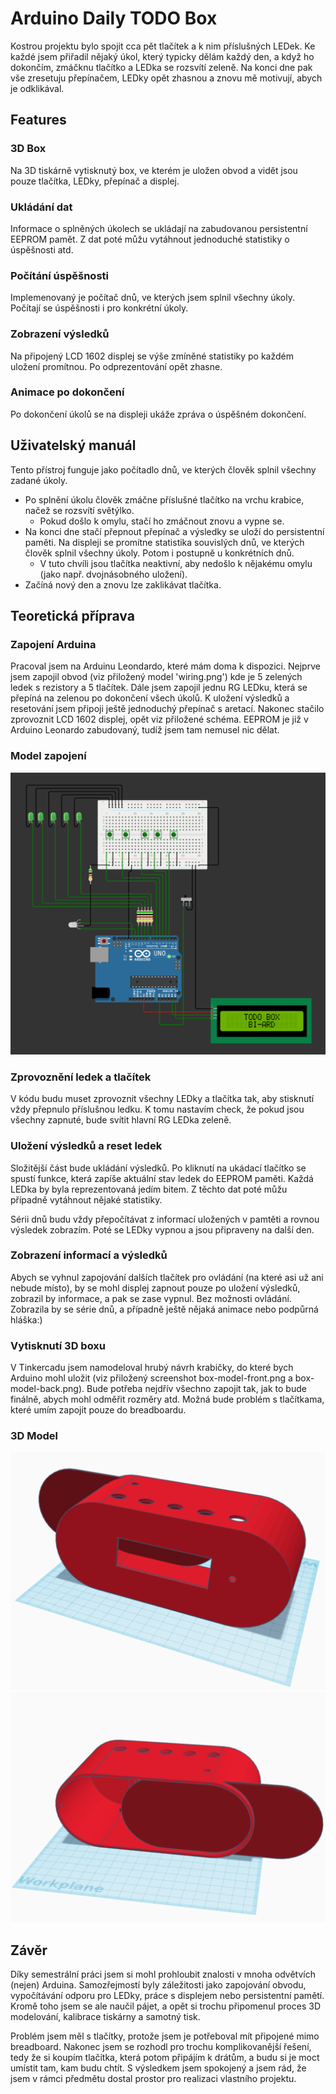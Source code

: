 # Arduino Daily TODO Box

Kostrou projektu bylo spojit cca pět tlačítek a k nim příslušných LEDek. Ke každé jsem přiřadil nějaký úkol, který typicky dělám každý den, a když ho dokončím, zmáčknu tlačítko a LEDka se rozsvítí zeleně. Na konci dne pak vše zresetuju přepínačem, LEDky opět zhasnou a znovu mě motivují, abych je odklikával.

## Features

### 3D Box

Na 3D tiskárně vytisknutý box, ve kterém je uložen obvod a vidět jsou pouze tlačítka, LEDky, přepínač a displej.

### Ukládání dat

Informace o splněných úkolech se ukládají na zabudovanou persistentní EEPROM pamět. Z dat poté můžu vytáhnout jednoduché statistiky o úspěšnosti atd.

### Počítání úspěšnosti

Implemenovaný je počítač dnů, ve kterých jsem splnil všechny úkoly. Počítají se úspěšnosti i pro konkrétní úkoly.

### Zobrazení výsledků

Na připojený LCD 1602 displej se výše zmíněné statistiky po každém uložení promítnou. Po odprezentování opět zhasne.

### Animace po dokončení

Po dokončení úkolů se na displeji ukáže zpráva o úspěšném dokončení.

## Uživatelský manuál

Tento přístroj funguje jako počítadlo dnů, ve kterých člověk splnil všechny zadané úkoly.

- Po splnění úkolu člověk zmáčne příslušné tlačítko na vrchu krabice, načež se rozsvítí světýlko.
  - Pokud došlo k omylu, stačí ho zmáčnout znovu a vypne se.
- Na konci dne stačí přepnout přepínač a výsledky se uloží do persistentní paměti. Na displeji se promítne statistika souvislých dnů, ve kterých člověk splnil všechny úkoly. Potom i postupně u konkrétních dnů.
  - V tuto chvíli jsou tlačítka neaktivní, aby nedošlo k nějakému omylu (jako např. dvojnásobného uložení).
- Začíná nový den a znovu lze zaklikávat tlačítka.

## Teoretická příprava

### Zapojení Arduina

Pracoval jsem na Arduinu Leondardo, které mám doma k dispozici. Nejprve jsem zapojil obvod (viz přiložený model 'wiring.png') kde je 5 zelených ledek s rezistory a 5 tlačítek. Dále jsem zapojil jednu RG LEDku, která se přepíná na zelenou po dokončení všech úkolů. K uložení výsledků a resetování jsem připoji ještě jednoduchý přepínač s aretací. Nakonec stačilo zprovoznit LCD 1602 displej, opět viz přiložené schéma. EEPROM je již v Arduino Leonardo zabudovaný, tudíž jsem tam nemusel nic dělat.

### Model zapojení

![Zapojení](wiring.png)

### Zprovoznění ledek a tlačítek

V kódu budu muset zprovoznit všechny LEDky a tlačítka tak, aby stisknutí vždy přepnulo příslušnou ledku. K tomu nastavím check, že pokud jsou všechny zapnuté, bude svítit hlavní RG LEDka zeleně.

### Uložení výsledků a reset ledek

Složitější část bude ukládání výsledků. Po kliknutí na ukádací tlačítko se spustí funkce, která zapíše aktuální stav ledek do EEPROM paměti. Každá LEDka by byla reprezentovaná jedím bitem. Z těchto dat poté můžu případně vytáhnout nějaké statistiky.

Sérii dnů budu vždy přepočítávat z informací uložených v pamtěti a rovnou výsledek zobrazím. Poté se LEDky vypnou a jsou připraveny na další den.

### Zobrazení informací a výsledků

Abych se vyhnul zapojování dalších tlačítek pro ovládání (na které asi už ani nebude místo), by se mohl displej zapnout pouze po uložení výsledků, zobrazil by informace, a pak se zase vypnul. Bez možnosti ovládání. Zobrazila by se série dnů, a případně ještě nějaká animace nebo podpůrná hláška:)

### Vytisknutí 3D boxu

V Tinkercadu jsem namodeloval hrubý návrh krabičky, do které bych Arduino mohl uložit (viz přiložený screenshot box-model-front.png a box-model-back.png). Bude potřeba nejdřív všechno zapojit tak, jak to bude finálně, abych mohl odměřit rozměry atd. Možná bude problém s tlačítkama, které umím zapojit pouze do breadboardu.

### 3D Model

![3D Model](box-model-front.png)
![3D Model](box-model-back.png)

## Závěr

Díky semestrální práci jsem si mohl prohloubit znalosti v mnoha odvětvích (nejen) Arduina. Samozřejmostí byly záležitosti jako zapojování obvodu, vypočítávání odporu pro LEDky, práce s displejem nebo persistentní pamětí. Kromě toho jsem se ale naučil pájet, a opět si trochu připomenul proces 3D modelování, kalibrace tiskárny a samotný tisk.

Problém jsem měl s tlačítky, protože jsem je potřeboval mít připojené mimo breadboard. Nakonec jsem se rozhodl pro trochu komplikovanější řešení, tedy že si koupím tlačítka, která potom připájím k drátům, a budu si je moct umístit tam, kam budu chtít. S výsledkem jsem spokojený a jsem rád, že jsem v rámci předmětu dostal prostor pro realizaci vlastního projektu.
